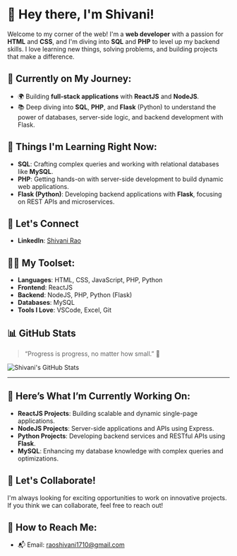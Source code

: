 # 👋 Hey there, I'm Shivani!

Welcome to my corner of the web! I'm a **web developer** with a passion for **HTML** and **CSS**, and I'm diving into **SQL** and **PHP** to level up my backend skills. I love learning new things, solving problems, and building projects that make a difference.

## 🚀 Currently on My Journey:
- 🌍 Building **full-stack applications** with **ReactJS** and **NodeJS**.
- 📚 Deep diving into **SQL**, **PHP**, and **Flask** (Python) to understand the power of databases, server-side logic, and backend development with Flask.

## 🌱 Things I'm Learning Right Now:
- **SQL**: Crafting complex queries and working with relational databases like **MySQL**.
- **PHP**: Getting hands-on with server-side development to build dynamic web applications.
- **Flask (Python)**: Developing backend applications with **Flask**, focusing on REST APIs and microservices.

## 💬 Let's Connect
- **LinkedIn**: [Shivani Rao](https://www.linkedin.com/in/shivani-rao-a2072726a/)

## 🧑‍💻 My Toolset:
- **Languages**: HTML, CSS, JavaScript, PHP, Python
- **Frontend**: ReactJS
- **Backend**: NodeJS, PHP, Python (Flask)
- **Databases**: MySQL
- **Tools I Love**: VSCode, Excel, Git

## 📊 GitHub Stats
> “Progress is progress, no matter how small.” 🚀

![Shivani's GitHub Stats](https://github-readme-stats.vercel.app/api?username=shivanirao1710&show_icons=true&hide_title=true)

---

## 🚀 Here’s What I’m Currently Working On:

- **ReactJS Projects**: Building scalable and dynamic single-page applications.
- **NodeJS Projects**: Server-side applications and APIs using Express.
- **Python Projects**: Developing backend services and RESTful APIs using **Flask**.
- **MySQL**: Enhancing my database knowledge with complex queries and optimizations.

## 🤝 Let's Collaborate!
I'm always looking for exciting opportunities to work on innovative projects. If you think we can collaborate, feel free to reach out!

## 📧 How to Reach Me:
- 📬 Email: [raoshivani1710@gmail.com](mailto:raoshivani1710@gmail.com)


